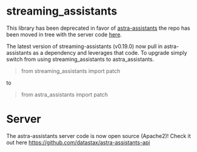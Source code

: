 # streaming_assistants

This library has been deprecated in favor of [astra-assistants](https://pypi.org/project/astra-assistants/) the repo has been moved in tree with the server code [here](https://github.com/datastax/astra-assistants-api/tree/main/client).

The latest version of streaming-assistants (v0.19.0) now pull in astra-assistants as a dependency and leverages that code. To upgrade simply switch from using streaming_assistants to astra_assistants.

> from streaming_assistants import patch

to

> from astra_assistants import patch

# Server

The astra-assistants server code is now open source (Apache2)! Check it out here https://github.com/datastax/astra-assistants-api
